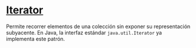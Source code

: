 # [Iterator](https://refactoring.guru/es/design-patterns/iterator)

Permite recorrer elementos de una colección sin exponer su representación subyacente. En Java, la interfaz estándar `java.util.Iterator` ya implementa este patrón.